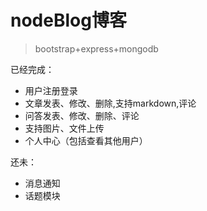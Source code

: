 # nodeBlog博客

> bootstrap+express+mongodb

已经完成：
* 用户注册登录
* 文章发表、修改、删除,支持markdown,评论
* 问答发表、修改、删除、评论
* 支持图片、文件上传
* 个人中心（包括查看其他用户）

还未：
* 消息通知
* 话题模块
